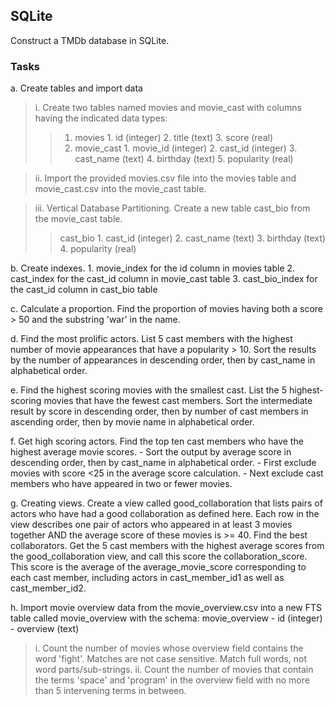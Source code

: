 ## SQLite

Construct a TMDb database in SQLite. 

### Tasks

a. Create tables and import data
> i. Create two tables named movies and movie_cast with columns having the indicated data types:
>> 1. movies
    1. id (integer)
    2. title (text)
    3. score (real)
>> 2. movie_cast
    1. movie_id (integer)
    2. cast_id (integer)
    3. cast_name (text)
    4. birthday (text)
    5. popularity (real)

> ii.  Import the provided movies.csv file into the movies table and movie_cast.csv into the movie_cast table.

> iii. Vertical Database Partitioning. Create a new table cast_bio from the movie_cast table.
>> cast_bio
    1. cast_id (integer)
    2. cast_name (text)
    3. birthday (text)
    4. popularity (real)

b.  Create indexes.
    1. movie_index for the id column in movies table
    2. cast_index for the cast_id column in movie_cast table
    3. cast_bio_index for the cast_id column in cast_bio table

c. Calculate a proportion. Find the proportion of movies having both a score > 50 and the substring 'war' in the name.

d. Find the most prolific actors. List 5 cast members with the highest number of movie appearances that have a popularity > 10. Sort the results by the number of appearances in descending order, then by cast_name in alphabetical order.

e. Find the highest scoring movies with the smallest cast. List the 5 highest-scoring movies that have the fewest cast members. Sort the intermediate result by score in descending order, then by
number of cast members in ascending order, then by movie name in alphabetical order. 

f. Get high scoring actors. Find the top ten cast members who have the highest average movie scores.
    -  Sort the output by average score in descending order, then by cast_name in alphabetical order.
    - First exclude movies with score <25 in the average score calculation.
    - Next exclude cast members who have appeared in two or fewer movies.

g. Creating views. Create a view called good_collaboration that lists pairs of actors who have had a good collaboration as defined here. Each row in the view describes one pair of actors who appeared in at least 3 movies together AND the average score of these movies is >= 40. 
    Find the best collaborators. Get the 5 cast members with the highest average scores from the good_collaboration view, and call this score the collaboration_score. This score is the average of the average_movie_score corresponding to each cast member, including actors in cast_member_id1 as well as cast_member_id2. 

h.  Import movie overview data from the movie_overview.csv into a new FTS table called movie_overview with the schema: 
    movie_overview
        - id (integer)
        - overview (text)

> i. Count the number of movies whose overview field contains the word 'fight'. Matches are not case sensitive. Match full words, not word parts/sub-strings. 
> ii. Count the number of movies that contain the terms 'space' and 'program' in the overview field with no more than 5 intervening terms in between.